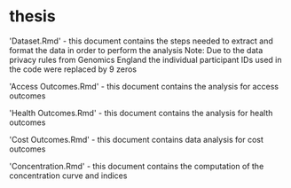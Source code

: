 # thesis

'Dataset.Rmd' - this document contains the steps needed to extract and format the data in order to perform the analysis
Note: Due to the data privacy rules from Genomics England the individual participant IDs used in the code were replaced by 9 zeros

'Access Outcomes.Rmd' - this document contains the analysis for access outcomes

'Health Outcomes.Rmd' - this document contains the analysis for health outcomes

'Cost Outcomes.Rmd' - this document contains data analysis for cost outcomes

'Concentration.Rmd' - this document contains the computation of the concentration curve and indices
